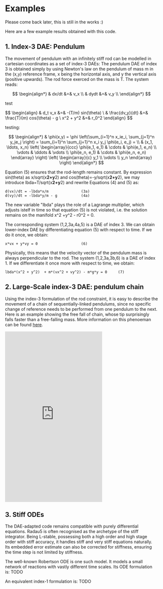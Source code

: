 # Examples

Please come back later, this is still in the works :)

Here are a few example results obtained with this code.

## 1. Index-3 DAE: Pendulum

The movement of pendulum with an infinitely stiff rod can be modelled in cartesian coordinates as a set of index-3 DAEs:
The pendulum DAE of index 3 is obtained simply by using Newton's law on the
  pendulum of mass m in the (x,y) reference frame, x being the horizontal axis,
  and y the vertical axis (positive upwards). The rod force exerced on the mass
  is T. The system reads:

$$
\begin{align*}
 & dx/dt &=& v_x \\
 & dydt &=& v_y \\
\end{align*}
$$

test 

$$
\begin{align}
 & d_t v_x &=& -(T/m) sin(\theta) \\
 & \frac{dv_y}{dt} &=&  \frac{T}{m) cos(\theta) - g \\
x^2 + y^2 &=& r_0^2
\end{align}
$$


testing:

$$
\begin{align*}
  & \phi(x,y) = \phi \left(\sum_{i=1}^n x_ie_i, \sum_{j=1}^n y_je_j \right)
  = \sum_{i=1}^n \sum_{j=1}^n x_i y_j \phi(e_i, e_j) = \\
  & (x_1, \ldots, x_n) \left( \begin{array}{ccc}
	  \phi(e_1, e_1) & \cdots & \phi(e_1, e_n) \\
	  \vdots & \ddots & \vdots \\
	  \phi(e_n, e_1) & \cdots & \phi(e_n, e_n)
	\end{array} \right)
  \left( \begin{array}{c}
	  y_1 \\
	  \vdots \\
	  y_n
	\end{array} \right)
\end{align*}
$$

  Equation (5) ensures that the rod-length remains constant.
  By expression sin(theta) as x/sqrt(x**2+y**2) and cos(theta)=-y/sqrt(x**2+y**2),
  we may introduce lbda=T/sqrt(x**2+y**2) and rewrite Equations (4) and (5) as:

    d(vx)/dt = -lbda*x/m               (3a)
    d(vy)/dt = -lbda*y/m - g           (4a)

  The new variable "lbda" plays the role of a Lagrange multiplier, which adjusts
  istelf in time so that equation (5) is not violated, i.e. the solution remains
  on the manifold x^2 +y^2 - r0^2 = 0.

  The corresponding system (1,2,3a,4a,5) is a DAE of index 3.
  We can obtain lower-index DAE by differentiating equation (5) with respect
  to time. If we do it once, we obtain:

    x*vx + y*vy = 0                    (6)

  Physically, this means that the velocity vector of the pendulum mass is
  always perpendicular to the rod. The system (1,2,3a,3b,6) is a DAE of index 1.
  If we differentiate it once more with respect to time, we obtain:

    lbda*(x^2 + y^2)  + m*(vx^2 + vy^2) - m*g*y = 0     (7)

## 2. Large-Scale index-3 DAE: pendulum chain

Using the index-3 formulation of the rod constraint, it is easy to describe the movement of a chain of sequentially-linked pendulums, since no specific change of reference needs to be performed from one pendulum to the next.
Here is an example showing the free fall of chain, whose tip surprisingly falls faster than a free-falling mass. More information on this phenoeman can be found [here](https://www.researchgate.net/publication/29639055_The_motion_of_a_freely_falling_chain_tip).
<iframe width="320" height="560" src="https://www.youtube.com/embed/VESQ7IXPlQw" title="Free falling chain simulation" frameborder="0" allow="accelerometer; autoplay; clipboard-write; encrypted-media; gyroscope; picture-in-picture; web-share" allowfullscreen></iframe>

## 3. Stiff ODEs

The DAE-adapted code remains compatible with purely differential equations. Radau5 is often recognised as the archetype of the stiff integrator.
Being L-stable, possessing both a high order and high stage order with stiff accuracy, it handles stiff and very stiff equations naturally. Its embedded error estimate can also be corrected for stiffness, ensuring the time step is not limited by stiffness.

The well-known Robertson ODE is one such model. It models a small network of reactions with vastly different time scales. Its ODE formulation is:
TODO

An equivalent index-1 formulation is:
TODO
